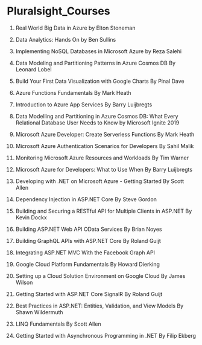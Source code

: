# Pluralsight_Courses


1. Real World Big Data in Azure by Elton Stoneman

2. Data Analytics: Hands On by Ben Sullins

3. Implementing NoSQL Databases in Microsoft Azure by Reza Salehi

4. Data Modeling and Partitioning Patterns in Azure Cosmos DB By Leonard Lobel

5. Build Your First Data Visualization with Google Charts By Pinal Dave

7. Azure Functions Fundamentals By Mark Heath

8. Introduction to Azure App Services By Barry Luijbregts

9. Data Modelling and Partitioning in Azure Cosmos DB: What Every Relational Database User Needs to Know by Microsoft Ignite 2019

10. Microsoft Azure Developer: Create Serverless Functions
 By Mark Heath

11. Microsoft Azure Authentication Scenarios for Developers
 By Sahil Malik

12. Monitoring Microsoft Azure Resources and Workloads
 By Tim Warner

13. Microsoft Azure for Developers: What to Use When
 By Barry Luijbregts

14. Developing with .NET on Microsoft Azure - Getting Started
 By Scott Allen

15. Dependency Injection in ASP.NET Core
 By Steve Gordon

16. Building and Securing a RESTful API for Multiple Clients in ASP.NET
 By Kevin Dockx

17. Building ASP.NET Web API OData Services
 By Brian Noyes

18. Building GraphQL APIs with ASP.NET Core
 By Roland Guijt

19. Integrating ASP.NET MVC With the Facebook Graph API

20. Google Cloud Platform Fundamentals
 By Howard Dierking

21. Setting up a Cloud Solution Environment on Google Cloud
 By James Wilson

22. Getting Started with ASP.NET Core SignalR
 By Roland Guijt

23. Best Practices in ASP.NET: Entities, Validation, and View Models
 By Shawn Wildermuth

24. LINQ Fundamentals
 By Scott Allen

25. Getting Started with Asynchronous Programming in .NET
 By Filip Ekberg

